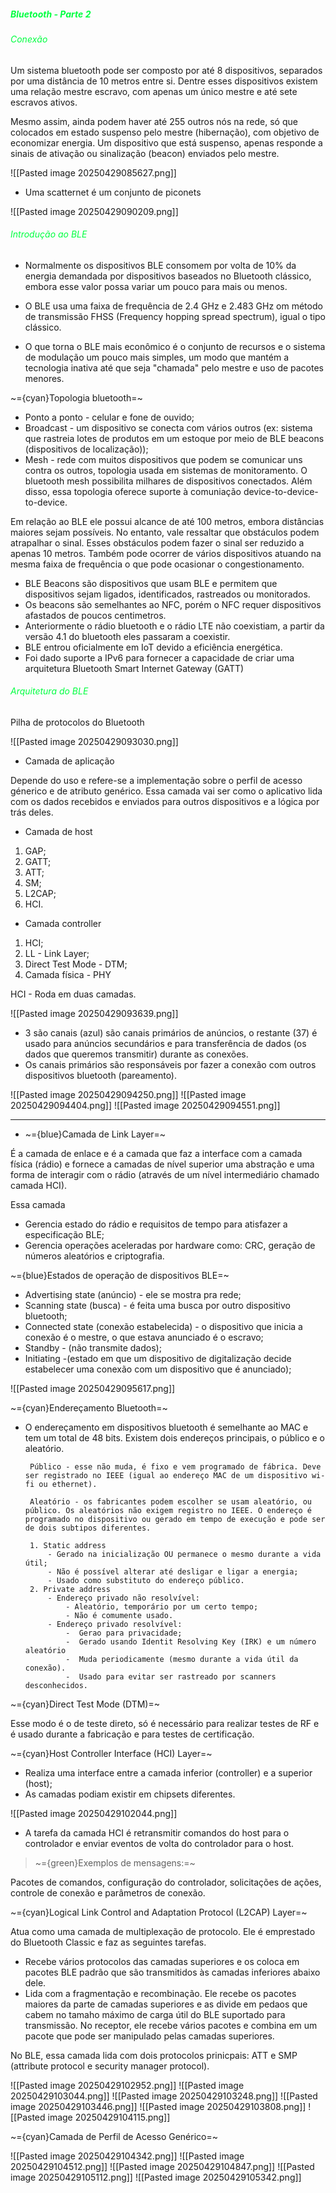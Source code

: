 
#####                                                                <span style="color:rgb(0, 255, 64)">Bluetooth - Parte 2</span> 

###### <span style="color:rgb(0, 255, 64)">Conexão</span> 

Um sistema bluetooth pode ser composto por até 8 dispositivos, separados por uma distância de 10 metros entre si. Dentre esses dispositivos existem uma relação mestre escravo, com apenas um único mestre e até sete escravos ativos. 

Mesmo assim, ainda podem haver até 255 outros nós na rede, só que colocados em estado suspenso pelo mestre (hibernação), com objetivo de economizar energia. Um dispositivo que está suspenso, apenas responde a sinais de ativação ou sinalização (beacon) enviados pelo mestre.

![[Pasted image 20250429085627.png]]

-  Uma scatternet é um conjunto de piconets

![[Pasted image 20250429090209.png]]

###### <span style="color:rgb(0, 255, 64)">Introdução ao BLE</span>

-  Normalmente os dispositivos BLE consomem por volta de 10% da energia demandada por dispositivos baseados no Bluetooth clássico, embora esse valor possa variar um pouco para mais ou menos.

-  O BLE usa uma faixa de frequência de 2.4 GHz e 2.483 GHz om método de transmissão FHSS (Frequency hopping spread spectrum), igual o tipo clássico.

-  O que torna o BLE mais econômico é o conjunto de recursos e o sistema de modulação um pouco mais simples, um modo que mantém a tecnologia inativa até que seja "chamada" pelo mestre e uso de pacotes menores.

~={cyan}Topologia bluetooth=~

-  Ponto a ponto - celular e fone de ouvido;
-  Broadcast - um dispositivo se conecta com vários outros (ex: sistema que rastreia lotes de produtos em um estoque por meio de BLE beacons (dispositivos de localização));
-  Mesh - rede com muitos dispositivos que podem se comunicar uns contra os outros, topologia usada em sistemas de monitoramento. O bluetooth mesh possibilita milhares de dispositivos conectados. Além disso, essa topologia oferece suporte à comuniação device-to-device-to-device.

Em relação ao BLE ele possui alcance de até 100 metros, embora distâncias maiores sejam possíveis. No entanto, vale ressaltar que obstáculos podem atrapalhar o sinal. Esses obstáculos podem fazer o sinal ser reduzido a apenas 10 metros. Também pode ocorrer de vários dispositivos atuando na mesma faixa de frequência o que pode ocasionar o congestionamento.

-  BLE Beacons são dispositivos que usam BLE e permitem que dispositivos sejam ligados, identificados, rastreados ou monitorados.
-  Os beacons são semelhantes ao NFC, porém o NFC requer dispositivos afastados de poucos centimetros.
-  Anteriormente o rádio bluetooth e o rádio LTE não coexistiam, a partir da versão 4.1 do bluetooth eles passaram a coexistir.
-  BLE entrou oficialmente em IoT devido a eficiência energética.
-  Foi dado suporte a IPv6 para fornecer a capacidade de criar uma arquitetura Bluetooth Smart Internet Gateway (GATT)

###### <span style="color:rgb(0, 255, 64)">Arquitetura do BLE</span>

Pilha de protocolos do Bluetooth

![[Pasted image 20250429093030.png]]

-  Camada de aplicação

Depende do uso e refere-se a implementação sobre o perfil de acesso génerico e de atributo genérico. Essa camada vai ser como o aplicativo lida com os dados recebidos e enviados para outros dispositivos e a lógica por trás deles.

-  Camada de host

1. GAP;
2. GATT;
3. ATT;
4. SM;
5. L2CAP;
6. HCI.

-  Camada controller

1. HCI;
2. LL - Link Layer;
3. Direct Test Mode - DTM;
4. Camada física - PHY

HCI - Roda em duas camadas.

![[Pasted image 20250429093639.png]]

-  3 são canais (azul) são canais primários de anúncios, o restante (37) é usado para anúncios secundários e para transferência de dados (os dados que queremos transmitir) durante as conexões.
-  Os canais primários são responsáveis por fazer a conexão com outros dispositivos bluetooth (pareamento).

![[Pasted image 20250429094250.png]]
![[Pasted image 20250429094404.png]]
![[Pasted image 20250429094551.png]]

---

-  ~={blue}Camada de Link Layer=~

É a camada de enlace e é a camada que faz a interface com a camada física (rádio) e fornece a camadas de nível superior uma abstração e uma forma de interagir com o rádio (através de um nível intermediário chamado camada HCI). 

Essa camada
-  Gerencia estado do rádio e requisitos de tempo para atisfazer a especificação BLE;
-  Gerencia operações aceleradas por hardware como: CRC, geração de números aleatórios e criptografia.

~={blue}Estados de operação de dispositivos BLE=~
-  Advertising state (anúncio) - ele se mostra pra rede;
-  Scanning state (busca) - é feita uma busca por outro dispositivo bluetooth;
-  Connected state (conexão estabelecida) - o dispositivo que inicia a conexão é o mestre, o que estava anunciado é o escravo;
-  Standby - (não transmite dados);
-  Initiating -(estado em que um dispositivo de digitalização decide estabelecer uma conexão com um dispositivo que é anunciado);

![[Pasted image 20250429095617.png]]

~={cyan}Endereçamento Bluetooth=~

-  O endereçamento em dispositivos bluetooth é semelhante ao MAC e tem um total de 48 bits. Existem dois endereços principais, o público e o aleatório.

		Público - esse não muda, é fixo e vem programado de fábrica. Deve ser registrado no IEEE (igual ao endereço MAC de um dispositivo wi-fi ou ethernet).

		Aleatório - os fabricantes podem escolher se usam aleatório, ou público. Os aleatórios não exigem registro no IEEE. O endereço é programado no dispositivo ou gerado em tempo de execução e pode ser de dois subtipos diferentes.

		1. Static address
			- Gerado na inicialização OU permanece o mesmo durante a vida útil;
			- Não é possível alterar até desligar e ligar a energia;
			- Usado como substituto do endereço público.
		2. Private address
			- Endereço privado não resolvível:
				- Aleatório, temporário por um certo tempo;
				- Não é comumente usado.
			- Endereço privado resolvível:
				-  Gerao para privacidade;
				-  Gerado usando Identit Resolving Key (IRK) e um número aleatório
				-  Muda periodicamente (mesmo durante a vida útil da conexão).
				-  Usado para evitar ser rastreado por scanners desconhecidos.

~={cyan}Direct Test Mode (DTM)=~

Esse modo é o de teste direto, só é necessário para realizar testes de RF e é usado durante a fabricação e para testes de certificação. 

~={cyan}Host Controller Interface (HCI) Layer=~

-  Realiza uma interface entre a camada inferior (controller) e a superior (host);
-  As camadas podiam existir em chipsets diferentes.

![[Pasted image 20250429102044.png]]

-  A tarefa da camada HCI é retransmitir comandos do host para o controlador e enviar eventos de volta do controlador para o host.

> ~={green}Exemplos de mensagens:=~

Pacotes de comandos, configuração do controlador, solicitações de ações, controle de conexão e parâmetros de conexão.

~={cyan}Logical Link Control and Adaptation Protocol (L2CAP) Layer=~

Atua como uma camada de multiplexação de protocolo. Ele é emprestado do Bluetooth Classic e faz as seguintes tarefas.

-  Recebe vários protocolos das camadas superiores e os coloca em pacotes BLE padrão que são transmitidos às camadas inferiores abaixo dele.
-  Lida com a fragmentação e recombinação. Ele recebe os pacotes maiores da parte de camadas superiores e as divide em pedaos que cabem no tamaho máximo de carga útil do BLE suportado para transmissão. No receptor, ele recebe vários pacotes e combina em um pacote que pode ser manipulado pelas camadas superiores.

No BLE, essa camada lida com dois protocolos prinicpais: ATT e SMP (attribute protocol e security manager protocol).

![[Pasted image 20250429102952.png]]
![[Pasted image 20250429103044.png]]
![[Pasted image 20250429103248.png]]
![[Pasted image 20250429103446.png]]
![[Pasted image 20250429103808.png]]
![[Pasted image 20250429104115.png]]

~={cyan}Camada de Perfil de Acesso Genérico=~

![[Pasted image 20250429104342.png]]
![[Pasted image 20250429104512.png]]
![[Pasted image 20250429104847.png]]
![[Pasted image 20250429105112.png]]
![[Pasted image 20250429105342.png]]





























































































































































































